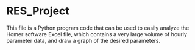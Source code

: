 # RES_Project
This file is a Python program code that can be used to easily analyze the Homer software Excel file, which contains a very large volume of hourly parameter data, and draw a graph of the desired parameters.
